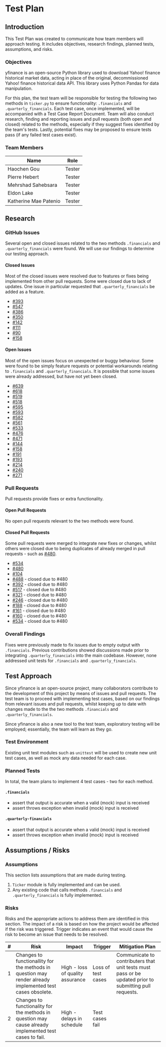 # Test Plan

## Introduction
This Test Plan was created to communicate how team members will approach testing. It
includes objectives, research findings, planned tests, assumptions, and risks.
### Objectives
yfinance is an open-source Python library used to download Yahoo! finance historical market data, acting in place of the original, decommissioned Yahoo! finance historical data API. This library uses Python Pandas for data manipulation.

For this plan, the test team will be responsible for testing the following two methods in `ticker.py` to ensure functionality: `.financials` and `.quarterly_financials`. Each test case, once implemented, will be accompanied with a Test Case Report Document. Team will also conduct research, finding and reporting issues and pull requests (both open and closed) related to the methods, especially if they suggest fixes identified by the team's tests. Lastly, potential fixes may be proposed to ensure tests pass (if any failed test cases exist). 

### Team Members
| Name | Role |
|------|------|
| Haochen Gou | Tester |
| Pierre Hebert | Tester |
| Mehrshad Sahebsara | Tester |
| Eldon Lake | Tester |
| Katherine Mae Patenio | Tester |

## Research
### GitHub Issues
Several open and closed issues related to the two methods `.financials` and `.quarterly_financials` were found. We will use our findings to determine our testing approach.

#### Closed Issues
Most of the closed issues were resolved due to features or fixes being implemented from other pull requests. Some were closed due to lack of updates. One issue in particular requested that `.quarterly_financials` be added as a feature.
- [#393](https://github.com/ranaroussi/yfinance/issues/393)
- [#547](https://github.com/ranaroussi/yfinance/issues/547)
- [#386](https://github.com/ranaroussi/yfinance/issues/386)
- [#350](https://github.com/ranaroussi/yfinance/issues/350)
- [#142](https://github.com/ranaroussi/yfinance/issues/142)
- [#111](https://github.com/ranaroussi/yfinance/issues/111)
- [#90](https://github.com/ranaroussi/yfinance/issues/90)
- [#158](https://github.com/ranaroussi/yfinance/issues/158)

#### Open Issues
Most of the open issues focus on unexpected or buggy behaviour. Some were found to be simply feature requests or potential workarounds relating to `.financials` and `.quarterly_financials`. It is possible that some issues were already addressed, but have not yet been closed.
- [#639](https://github.com/ranaroussi/yfinance/issues/639)
- [#618](https://github.com/ranaroussi/yfinance/issues/618)
- [#519](https://github.com/ranaroussi/yfinance/issues/519)
- [#518](https://github.com/ranaroussi/yfinance/issues/518)
- [#595](https://github.com/ranaroussi/yfinance/issues/595)
- [#593](https://github.com/ranaroussi/yfinance/issues/593) 
- [#582](https://github.com/ranaroussi/yfinance/issues/582)
- [#561](https://github.com/ranaroussi/yfinance/issues/561)
- [#533](https://github.com/ranaroussi/yfinance/issues/533)
- [#476](https://github.com/ranaroussi/yfinance/issues/476)
- [#471](https://github.com/ranaroussi/yfinance/issues/471)
- [#144](https://github.com/ranaroussi/yfinance/issues/144)
- [#158](https://github.com/ranaroussi/yfinance/issues/158)
- [#191](https://github.com/ranaroussi/yfinance/issues/191)
- [#193](https://github.com/ranaroussi/yfinance/issues/193)
- [#214](https://github.com/ranaroussi/yfinance/issues/214)
- [#240](https://github.com/ranaroussi/yfinance/issues/240)
- [#271](https://github.com/ranaroussi/yfinance/issues/271)

### Pull Requests
Pull requests provide fixes or extra functionality. 

#### Open Pull Requests
No open pull requests relevant to the two methods were found.

#### Closed Pull Requests
Some pull requests were merged to integrate new fixes or changes, whilst others were closed due to being duplicates of already merged in pull requests - such as [#480](https://github.com/ranaroussi/yfinance/pull/480).

- [#534](https://github.com/ranaroussi/yfinance/pull/534)
- [#480](https://github.com/ranaroussi/yfinance/pull/480)
- [#104](https://github.com/ranaroussi/yfinance/pull/104)
- [#488](https://github.com/ranaroussi/yfinance/pull/488) - closed due to #480
- [#392](https://github.com/ranaroussi/yfinance/pull/392) - closed due to #480
- [#517](https://github.com/ranaroussi/yfinance/pull/517) - closed due to #480
- [#321](https://github.com/ranaroussi/yfinance/pull/321) - closed due to #480
- [#246](https://github.com/ranaroussi/yfinance/pull/246) - closed due to #480
- [#188](https://github.com/ranaroussi/yfinance/pull/188) - closed due to #480
- [#161](https://github.com/ranaroussi/yfinance/pull/161) - closed due to #480
- [#160](https://github.com/ranaroussi/yfinance/pull/160) - closed due to #480
- [#534](https://github.com/ranaroussi/yfinance/pull/534) - closed due to #480

### Overall Findings
Fixes were previously made to fix issues due to empty output with `.financials`. Previous contributions showed discussions made prior to integrating `.quarterly_financials` into the main codebase. However, none addressed unit tests for `.financials` and `.quarterly_financials`.

## Test Approach
Since yfinance is an open-source project, many collaborators contribute to the development of this project by means of issues and pull requests. The test team is to proceed with implementing test cases, based on our findings from relevant issues and pull requests, whilst keeping up to date with changes made to the the two methods `.financials` and `.quarterly_financials`.

Since yfinance is also a new tool to the test team, exploratory testing will be employed; essentially, the team will learn as they go.

### Test Environment
Existing unit test modules such as `unittest` will be used to create new unit test cases, as well as mock any data needed for each case.

### Planned Tests
In total, the team plans to implement 4 test cases - two for each method.

#### `.financials`
- assert that output is accurate when a valid (mock) input is received
- assert throws exception when invalid (mock) input is received

#### `.quarterly-financials`
- assert that output is accurate when a valid (mock) input is received
- assert throws exception when invalid (mock) input is received

## Assumptions / Risks
### Assumptions
This section lists assumptions that are made during testing.

1. `Ticker` module is fully implemented and can be used.
2. Any existing code that calls methods `.financials` and `.quarterly_financials` is fully implemented.

### Risks
Risks and the appropriate actions to address them are identified in this section. The impact of a risk is based on how the project
would be affected if the risk was triggered. Trigger indicates an event that would
cause the risk to become an issue that needs to be resolved.

| # | Risk | Impact | Trigger | Mitigation Plan |
|---|------|--------|---------|-----------------|
| 1 | Changes to functionallity for the methods in question may render already implemented test cases obsolete. | High - loss of quality assurance | Loss of test cases | Communicate to contributers that unit tests must pass or be updated prior to submitting pull requests.
| 2 | Changes to functionality for the methods in question may cause already implemented test cases to fail. | High - delays in schedule | Test cases fail |